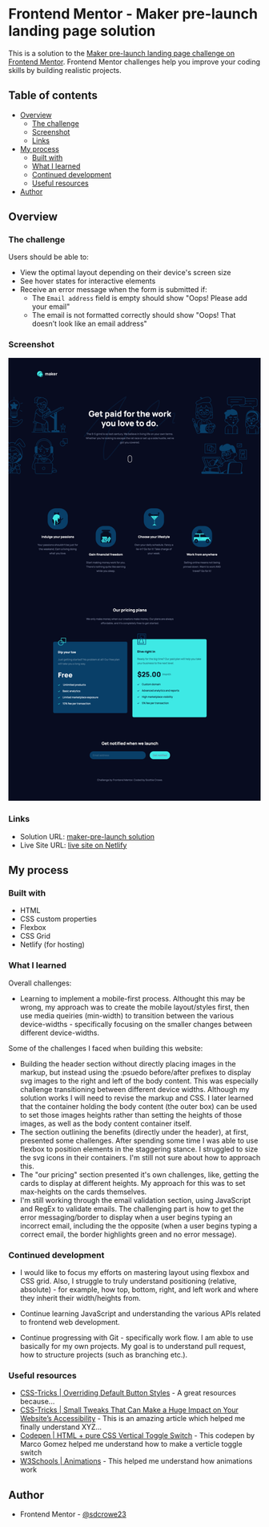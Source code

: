 # Frontend Mentor - Maker pre-launch landing page solution

This is a solution to the [Maker pre-launch landing page challenge on Frontend Mentor](https://www.frontendmentor.io/challenges/maker-prelaunch-landing-page-WVZIJtKLd). Frontend Mentor challenges help you improve your coding skills by building realistic projects.

## Table of contents

- [Overview](#overview)
  - [The challenge](#the-challenge)
  - [Screenshot](#screenshot)
  - [Links](#links)
- [My process](#my-process)
  - [Built with](#built-with)
  - [What I learned](#what-i-learned)
  - [Continued development](#continued-development)
  - [Useful resources](#useful-resources)
- [Author](#author)

## Overview

### The challenge

Users should be able to:

- View the optimal layout depending on their device's screen size
- See hover states for interactive elements
- Receive an error message when the form is submitted if:
  - The `Email address` field is empty should show "Oops! Please add your email"
  - The email is not formatted correctly should show "Oops! That doesn’t look like an email address"

### Screenshot

![](./imgs/fm-maker-project.png)

### Links

- Solution URL: [maker-pre-launch solution](https://www.frontendmentor.io/solutions/maker-prelaunch-landing-page-sZ3RGFDp54)
- Live Site URL: [live site on Netlify](https://fm-maker-pre-launch-blckbird.netlify.app/)

## My process

### Built with

- HTML
- CSS custom properties
- Flexbox
- CSS Grid
- Netlify (for hosting)

### What I learned

Overall challenges:

- Learning to implement a mobile-first process. Althought this may be wrong, my approach was to create the mobile layout/styles first, then use media queiries (min-width) to transition between the various device-widths - specifically focusing on the smaller changes between different device-widths.

Some of the challenges I faced when building this website:

- Building the header section without directly placing images in the markup, but instead using the :psuedo before/after prefixes to display svg images to the right and left of the body content. This was especially challenge transitioning between different device widths. Although my solution works I will need to revise the markup and CSS. I later learned that the container holding the body content (the outer box) can be used to set those images heights rather than setting the heights of those images, as well as the body content container itself.
- The section outlining the benefits (directly under the header), at first, presented some challenges. After spending some time I was able to use flexbox to position elements in the staggering stance. I struggled to size the svg icons in their containers. I'm still not sure about how to approach this.
- The "our pricing" section presented it's own challenges, like, getting the cards to display at different heights. My approach for this was to set max-heights on the cards themselves.
- I'm still working through the email validation section, using JavaScript and RegEx to validate emails. The challenging part is how to get the error messaging/border to display when a user begins typing an incorrect email, including the the opposite (when a user begins typing a correct email, the border highlights green and no error message).

### Continued development

- I would like to focus my efforts on mastering layout using flexbox and CSS grid. Also, I struggle to truly understand positioning (relative, absolute) - for example, how top, bottom, right, and left work and where they inherit their width/heights from.

- Continue learning JavaScript and understanding the various APIs related to frontend web development.

- Continue progressing with Git - specifically work flow. I am able to use basically for my own projects. My goal is to understand pull request, how to structure projects (such as branching etc.).

### Useful resources

- [CSS-Tricks | Overriding Default Button Styles](https://css-tricks.com/overriding-default-button-styles/) - A great resources because...
- [CSS-Tricks | Small Tweaks That Can Make a Huge Impact on Your Website’s Accessibility](https://css-tricks.com/small-tweaks-can-make-huge-impact-websites-accessibility/#article-header-id-2) - This is an amazing article which helped me finally understand XYZ...
- [Codepen | HTML + pure CSS Vertical Toggle Switch](https://codepen.io/mgzme/pen/OqqeLM) - This codepen by Marco Gomez helped me understand how to make a verticle toggle switch
- [W3Schools | Animations](https://www.w3schools.com/css/css3_animations.asp) - This helped me understand how animations work

## Author

- Frontend Mentor - [@sdcrowe23](https://www.frontendmentor.io/profile/sdcrowe23)
